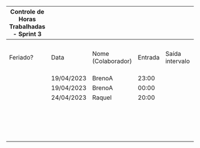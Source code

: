 | Controle de Horas Trabalhadas - Sprint 3 |  |  |  |  |  |  |  |  |  |  |
| --- | --- | --- | --- | --- | --- | --- | --- | --- | --- | --- |
|  |  |  |  |  |  |  |  |  |  |  |
| Feriado? | Data | Nome (Colaborador) | Entrada | Saída intervalo | Retorno intervalo | Saída | Total horas |  | Nome (Colaborador) | Total horas do sprint |
|  | 19/04/2023 | BrenoA | 23:00 |  |  | 23:59 | 0:59:00 |  | BrenoA | 04:09 |
|  | 19/04/2023 | BrenoA | 00:00 |  |  | 03:10 | 3:10:00 |  | Bruno | 00:00 |
|  | 24/04/2023 | Raquel | 20:00 |  |  | 22:00 | 2:00:00 |  | Felipe | 00:00 |
|  |  |  |  |  |  |  |  |  | Henrique | 00:00 |
|  |  |  |  |  |  |  |  |  | Limírio | 00:00 |
|  |  |  |  |  |  |  |  |  | Pedro | 00:00 |
|  |  |  |  |  |  |  |  |  | Raquel | 02:00 |

